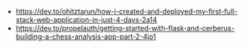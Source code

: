
* https://dev.to/ohitztarun/how-i-created-and-deployed-my-first-full-stack-web-application-in-just-4-days-2a14
* https://dev.to/propelauth/getting-started-with-flask-and-cerberus-building-a-chess-analysis-app-part-2-4jo1